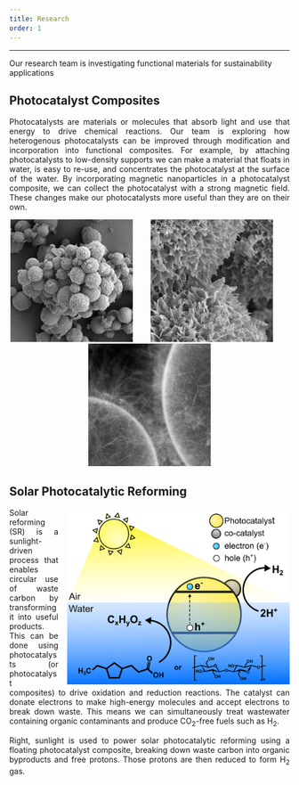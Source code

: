 ```yaml
---
title: Research
order: 1
---
```

---------------

Our research team is investigating functional materials for sustainability applications

## Photocatalyst Composites

<p align="justify">
Photocatalysts are materials or molecules that absorb light and use that energy to drive chemical reactions. Our team is exploring
how heterogenous photocatalysts can be improved through modification and incorporation into functional composites. For example, 
by attaching photocatalysts to low-density supports we can make a material that floats in water, is easy to re-use, and concentrates the
photocatalyst at the surface of the water. By incorporating magnetic nanoparticles in a photocatalyst composite, we can collect the
photocatalyst with a strong magnetic field. These changes make our photocatalysts more useful than they are on their own.
</p>
<p align="center">
  <img src="assets/Images/SEM1.png" width="220" alt="SEM Image of Carbon Nitride on Glass Spheres"> &nbsp;&nbsp;&nbsp;&nbsp;&nbsp;&nbsp; <img src="assets/Images/SEM2.png" width="220" alt="SEM Image of Carbon Nitride on Glass Spheres"> &nbsp;&nbsp;&nbsp;&nbsp;&nbsp;&nbsp; <img src="assets/Images/TEM1.png" width="220" alt="TEM Image of Carbon Nitride on Glass Spheres">
</p>

## Solar Photocatalytic Reforming

<p align="justify">
<img style="margin-left: 1rem;margin-top: 0.5rem" align="right" src="/assets/Images/Reforming_Home.png" width="400"> Solar reforming (SR) is a sunlight-driven process that enables circular use of waste carbon by transforming it into useful products.
This can be done using photocatalysts (or photocatalyst composites) to drive oxidation and reduction reactions. The catalyst can donate
electrons to make high-energy molecules and accept electrons to break down waste. This means we can simultaneously treat wastewater 
containing organic contaminants and produce CO<sub>2</sub>-free fuels such as H<sub>2</sub>.
</p>

<p align="justify">
Right, sunlight is used to power solar photocatalytic reforming using a floating photocatalyst composite, breaking down waste carbon into
organic byproducts and free protons. Those protons are then reduced to form H<sub>2</sub> gas.
</p>
